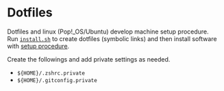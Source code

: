 # Dotfiles

Dotfiles and linux (Pop!_OS/Ubuntu) develop machine setup procedure.  
Run [`install.sh`](install.sh) to create dotfiles (symbolic links) and then install software with [setup procedure](./setup.md).

Create the followings and add private settings as needed.

- `${HOME}/.zshrc.private`
- `${HOME}/.gitconfig.private`

